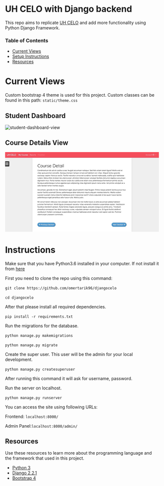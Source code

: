 # UH CELO with Django backend

This repo aims to replicate [UH CELO](https://dev.azure.com/celocsuh/CELO) and add more functionality using Python Django Framework.

### Table of Contents
* [Current Views](#current-views)
* [Setup Instructions](#instructions)
* [Resources](#resources)


# Current Views <a name="current-views"></a>

Custom bootstrap 4 theme is used for this project. Custom classes can be found in this path: ``static/theme.css`` 

## Student Dashboard

![student-dashboard-view](https://i.imgur.com/14Lmdrb.png)

## Course Details View

![](02-course_details_view.gif)

# Instructions <a name="instructions"></a>

Make sure that you have Python3.6 installed in your computer. If not install it from [here](https://www.python.org/)

First you need to clone the repo using this command:

``git clone https://github.com/omertarik96/djangocelo``

``cd djangocelo``


After that please install all required dependencies.

``pip install -r requirements.txt`` 

Run the migrations for the database.

``python manage.py makemigrations``

``python manage.py migrate``

Create the super user. This user will be the admin for your local development.

``python manage.py createsuperuser ``

After running this command it will ask for username, password.

Run the server on localhost.

``python manage.py runserver``

You can access the site using following URLs:

Frontend: ``localhost:8000/``

Admin Panel:``localhost:8000/admin/`` 

## Resources <a name="resources"></a>
Use these resources to learn more about the programming language and the framework that used in this project.
- [Python 3](https://docs.python.org/3/)
- [Django 2.2.1](https://docs.djangoproject.com/en/2.2/)
- [Bootstrap 4](https://getbootstrap.com/docs/4.3/getting-started/introduction/)